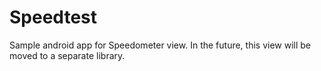 # Speedtest

Sample android app for Speedometer view. In the future, this view will be moved to a separate library.
